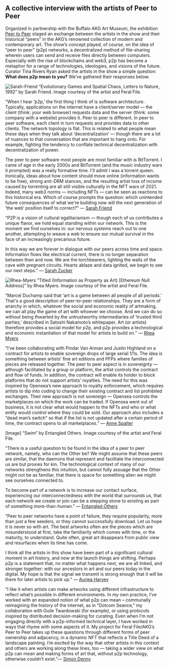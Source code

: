 ## A collective interview with the artists of Peer to Peer

Organized in partnership with the Buffalo AKG Art Museum, the exhibition [Peer to Peer](https://feralfile.com/exhibitions/peer-to-peer-pjb) staged an exchange between the artists in the show and their historical “peers” in the AKG’s renowned collection of modern and contemporary art. The show’s concept played, of course, on the idea of “peer to peer” (p2p) networks, a decentralized method of file-sharing wherein users can send and receive files directly between computers. Especially with the rise of blockchains and web3, p2p has become a metaphor for a range of technologies, ideologies, and visions of the future. Curator Tina Rivers Ryan asked the artists in the show a simple question: **What does p2p mean to you?** We’ve gathered their responses below.

![Sarah-Friend](https://user-images.githubusercontent.com/47554564/209980292-0812266e-7ac9-45be-b123-59e79fd015cc.png)
“Evolutionary Games and Spatial Chaos, Letters to Nature, 1992” by Sarah Friend. Image courtesy of the artist and Feral File.

“When I hear ‘p2p,’ the first thing I think of is software architecture. Typically, applications on the internet have a client/server model — the client (think: your web browser) requests data and the server (think: some company with a website) provides it. Peer to peer is different. In peer to peer software, each client in turn requests and provides data to other clients. The network topology is flat. This is related to what people mean these days when they talk about ‘decentralization’ — though there are a lot of nuances to that conversation that are important to hang onto. For example, fighting the tendency to conflate technical decentralization with decentralization of power.


The peer to peer software most people are most familiar with is BitTorrent. I came of age in the early 2000s and BitTorrent (and the music industry wars it prompted) was a really formative time. I'll admit I was a torrent queen. Ironically, ideas about how content should move online (information wants to be free), strong anti-DRM stances, and the resulting artist loss of income caused by torrenting are all still visible culturally in the NFT wars of 2021. Indeed, many web3 norms — including NFTs — can be seen as reactions to this historical era. Which of course prompts the question: which unintended future consequences of what we're building now will the next generation of ‘the web’ position itself to correct?” — [Sarah Friend ](https://feralfile.com/series/s-friend-rpw?fromExhibition=peer-to-peer-pjb)

“P2P is a vision of cultural egalitarianism — though each of us contributes a unique flavor, we hold equal standing within our network. This is the moment we find ourselves in: our nervous systems reach out to one another, attempting to weave a web to ensure our mutual survival in the face of an increasingly precarious future.

In this way we are forever in dialogue with our peers across time and space. Information flows like electrical current, there is no longer separation between then and now. We are the torchbearers, lighting the walls of the cave with pregnant circuits. Hearts ablaze and data ignited, we begin to see our next steps.” — [Sarah Zucker](https://feralfile.com/series/sarah-zucker-tf6?fromExhibition=peer-to-peer-pjb)

![Rhea-Myers](https://user-images.githubusercontent.com/47554564/209980321-238cc2e4-a317-4420-8e5e-a867c2d90bd7.png)
“Titled (Information as Property as Art) [Ethereum Null Address]” by Rhea Myers. Image courtesy of the artist and Feral File.

“Marcel Duchamp said that ‘art is a game between all people of all periods.’ That's a good description of peer-to-peer relationships. They are a form of anarchy in which, whatever the social and economic reality of artmaking, we can all play the game of art with whoever we choose. And we can do so without being thwarted by the untrustworthy intermediaries of ‘trusted third parties,’ described in Satoshi Nakamoto’s whitepaper. Art (or artists) therefore provides a social model for p2p, and p2p provides a technological and economic instantiation of that model for artists to build on.” — [Rhea Myers](https://feralfile.com/series/rhea-myers-nbn?fromExhibition=peer-to-peer-pjb)

“I’ve been collaborating with Pindar Van Arman and Justin Highland on a contract for artists to enable sovereign drops of large serial 1/1s. The idea is something between artists’ fine art editions and PFPs where families of pieces are released together. The peer to peer aspect is in sovereignty — although facilitated by a group or platform, the artist controls the contract and flow of funds. In addition, the contract will enable its holder to block platforms that do not support artists’ royalties. The need for this was inspired by Opensea’s new approach to royalty enforcement, which requires artists to dip into coding to change their existing contract and list prohibited exchanges. Their new approach is not sovereign — Opensea controls the marketplaces on which the work can be traded. If Opensea went out of business, it is not clear what would happen to the NFTs and who or what entity would control where they could be sold. Our approach also includes a “dead man’s switch” so that if the list is not updated after a certain period of time, the contract opens to all marketplaces.”  — [Anne Spalter](https://feralfile.com/series/anne-spalter-nvy?fromExhibition=peer-to-peer-pjb)

[Image]
“Swim” by Entangled Others. Image courtesy of the artist and Feral File.

“There is a useful question to be found in the idea of a peer to peer network, namely, who can the Other be? We might assume that these peers are similar, that the daemons that represent and facilitate the interconnected us are but proxies for kin. The technological context of many of our networks strengthens this intuition, but cannot fully assuage that the Other might not be as familiar, that there is space for something alien we might see ourselves connected to.

To become part of a network is to increase our contact surface, experiencing our interconnectedness with the world that surrounds us, that each network we create or join can be a stepping stone to existing as part of something more-than-human.” — [Entangled Others](https://feralfile.com/series/sofia-crespo-u3w?fromExhibition=peer-to-peer-pjb)

“Peer to peer networks have a point of failure, they require popularity, more than just a few seeders, or they cannot successfully download. Let us hope it is never so with art. The best artworks often are the pieces which are misunderstood at first, take the familiarity which comes with time, or the maturity, to understand. Quite often, great art disappears from public view and resurfaces when its time has come.

I think all the artists in this show have been part of a significant cultural moment in art history, and now at the launch things are shifting. Perhaps p2p is a statement that, no matter what happens next, we are all linked, and stronger together: with our ancestors in art and our peers today in the digital. My hope is that the signal we transmit is strong enough that it will be there for later artists to pick up.” — [Auriea Harvey](https://feralfile.com/series/auriea-harvey-9kg?fromExhibition=peer-to-peer-pjb)

“I like it when artists can make artworks using different infrastructure to reflect what’s possible in different environments. In my own practice, I’ve worked with an expanded notion of what p2p can mean – communally reimagining the history of the internet, as in “Dotcom Seance,” my collaboration with Guile Twardowski (for example), or using protocols inspired by distributed decision-making for curating. Even when I’m not engaging directly with a p2p-informed technical layer, I have worked in ways that rhyme with some aspects of it. My project for Feral File/AKG’s Peer to Peer takes up these questions through different forms of peer ownership and adjacency, in a dynamic NFT that reflects a Title Deed of a landscape painting. I’m excited by the way that other artists in this context and others are working along these lines, too — taking a wider view on what p2p can mean and making forms of art that, without p2p technology, otherwise couldn’t exist.”— [Simon Denny](https://feralfile.com/series/simon-denny-ihd?fromExhibition=peer-to-peer-pjb)
